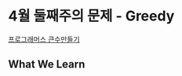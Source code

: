 # 4월 둘째주의 문제 - Greedy

[프로그래머스 큰수만들기](https://programmers.co.kr/learn/courses/30/lessons/42883)

## What We Learn
